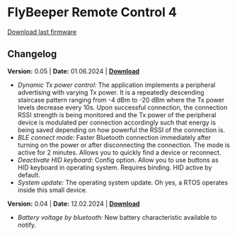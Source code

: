 # FlyBeeper Remote Control 4

<a btn href="https://flybeeper.com/fbrc4/app_update.0.05.bin" download>Download last firmware</a>
<TheUpdate />

## Changelog

**Version:** 0.05 | **Date:** 01.06.2024 | [**Download**](https://flybeeper.com/fbrc4/app_update.0.05.bin)

- _Dynamic Tx power control:_ The application implements a peripheral advertising with varying Tx power. It is a repeatedly descending staircase pattern ranging from -4 dBm to -20 dBm where the Tx power levels decrease every 10s. Upon successful connection, the connection RSSI strength is being monitored and the Tx power of the peripheral device is modulated per connection accordingly such that energy is being saved depending on how powerful the RSSI of the connection is.
- _BLE connect mode:_ Faster Bluetooth connection immediately after turning on the power or after disconnecting the connection. The mode is active for 2 minutes. Allows you to quickly find a device or reconnect.
- _Deactivate HID keyboard:_ Config option. Allow you to use buttons as HID keyboard in operating system. Requires binding. HID active by default.
- _System update:_ The operating system update. Oh yes, a RTOS operates inside this small device.

**Version:** 0.04 | **Date:** 12.02.2024 | [**Download**](https://flybeeper.com/fbrc4/app_update.0.04.bin)

- _Battery voltage by bluetooth:_ New battery characteristic available to notify.
